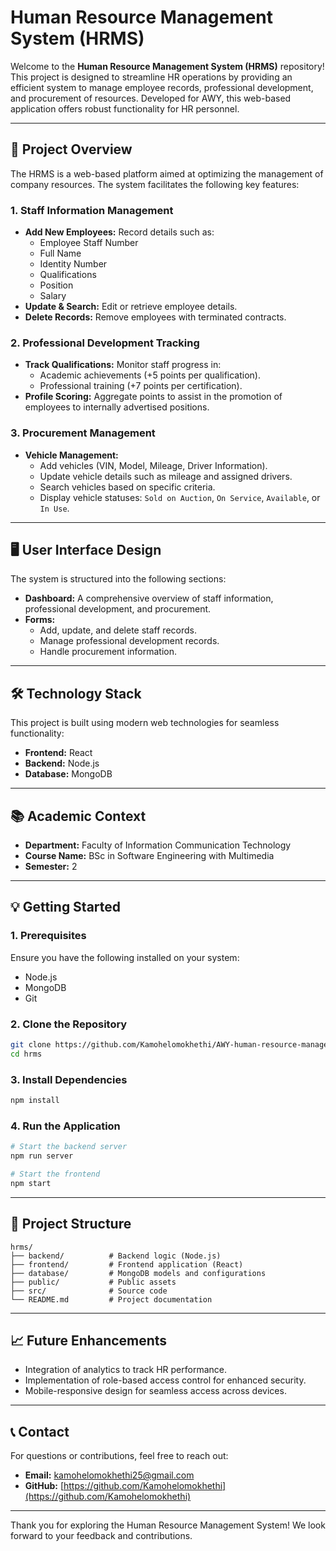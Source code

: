 # Human Resource Management System (HRMS)

Welcome to the **Human Resource Management System (HRMS)** repository! This project is designed to streamline HR operations by providing an efficient system to manage employee records, professional development, and procurement of resources. Developed for AWY, this web-based application offers robust functionality for HR personnel.

---

## 🚀 **Project Overview**

The HRMS is a web-based platform aimed at optimizing the management of company resources. The system facilitates the following key features:

### **1. Staff Information Management**
- **Add New Employees:** Record details such as:
  - Employee Staff Number
  - Full Name
  - Identity Number
  - Qualifications
  - Position
  - Salary
- **Update & Search:** Edit or retrieve employee details.
- **Delete Records:** Remove employees with terminated contracts.

### **2. Professional Development Tracking**
- **Track Qualifications:** Monitor staff progress in:
  - Academic achievements (+5 points per qualification).
  - Professional training (+7 points per certification).
- **Profile Scoring:** Aggregate points to assist in the promotion of employees to internally advertised positions.

### **3. Procurement Management**
- **Vehicle Management:**
  - Add vehicles (VIN, Model, Mileage, Driver Information).
  - Update vehicle details such as mileage and assigned drivers.
  - Search vehicles based on specific criteria.
  - Display vehicle statuses: `Sold on Auction`, `On Service`, `Available`, or `In Use`.

---

## 🖥️ **User Interface Design**

The system is structured into the following sections:

- **Dashboard:** A comprehensive overview of staff information, professional development, and procurement.
- **Forms:**
  - Add, update, and delete staff records.
  - Manage professional development records.
  - Handle procurement information.

---

## 🛠️ **Technology Stack**

This project is built using modern web technologies for seamless functionality:

- **Frontend:** React
- **Backend:** Node.js
- **Database:** MongoDB

---

## 📚 **Academic Context**

- **Department:** Faculty of Information Communication Technology
- **Course Name:** BSc in Software Engineering with Multimedia
- **Semester:** 2


---

## 💡 **Getting Started**

### **1. Prerequisites**
Ensure you have the following installed on your system:
- Node.js
- MongoDB
- Git

### **2. Clone the Repository**
```bash
git clone https://github.com/Kamohelomokhethi/AWY-human-resource-management-system.git
cd hrms
```

### **3. Install Dependencies**
```bash
npm install
```

### **4. Run the Application**
```bash
# Start the backend server
npm run server

# Start the frontend
npm start
```

---

## 📂 **Project Structure**

```
hrms/
├── backend/          # Backend logic (Node.js)
├── frontend/         # Frontend application (React)
├── database/         # MongoDB models and configurations
├── public/           # Public assets
├── src/              # Source code
└── README.md         # Project documentation
```

---

## 📈 **Future Enhancements**

- Integration of analytics to track HR performance.
- Implementation of role-based access control for enhanced security.
- Mobile-responsive design for seamless access across devices.

---

## 📞 **Contact**

For questions or contributions, feel free to reach out:
- **Email:** [kamohelomokhethi25@gmail.com](kamohelomokhethi25@gmail.com)
- **GitHub:** [https://github.com/Kamohelomokhethi](https://github.com/Kamohelomokhethi)

---

Thank you for exploring the Human Resource Management System! We look forward to your feedback and contributions.


